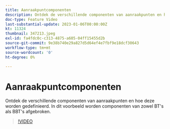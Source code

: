 ```yaml
---
title: Aanraakpuntcomponenten
description: Ontdek de verschillende componenten van aanraakpunten en hoe deze worden gedefinieerd. In dit voorbeeld worden componenten van zowel BT's als BBT's afgebroken.
doc-type: Feature Video
last-substantial-update: 2023-01-06T00:00:00Z
kt: 11324
thumbnail: 347213.jpeg
exl-id: fa4fdc0c-c313-4875-a605-04ff15455d2b
source-git-commit: 9e38b740e29a827d5d64ef4e7fbf9e18dcf30643
workflow-type: tm+mt
source-wordcount: '0'
ht-degree: 0%

---
```


# Aanraakpuntcomponenten

Ontdek de verschillende componenten van aanraakpunten en hoe deze worden gedefinieerd. In dit voorbeeld worden componenten van zowel BT&#39;s als BBT&#39;s afgebroken.

>[!VIDEO](https://video.tv.adobe.com/v/347213/?quality=12&learn=on)
